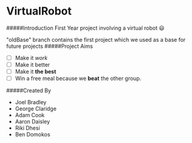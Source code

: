 VirtualRobot
============
#####Introduction
First Year project involving a virtual robot :smiley:

"oldBase" branch contains the first project which we used as a base for future projects
#####Project Aims
- [ ] Make it *work*
- [ ] Make it better
- [ ] Make it **the best**
- [ ] Win a free meal because we **beat** the other group.

#####Created By
* Joel Bradley
* George Claridge
* Adam Cook
* Aaron Daisley
* Riki Dhesi
* Ben Domokos


